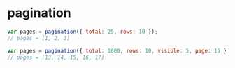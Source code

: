 pagination
==========

```javascript
var pages = pagination({ total: 25, rows: 10 });
// pages = [1, 2, 3]

var pages = pagination({ total: 1000, rows: 10, visible: 5, page: 15 });
// pages = [13, 14, 15, 16, 17]
```
